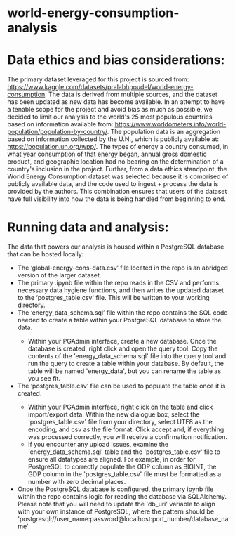 # world-energy-consumption-analysis

<h1>Data ethics and bias considerations:</h1>

The primary dataset leveraged for this project is sourced from: https://www.kaggle.com/datasets/pralabhpoudel/world-energy-consumption. The data is derived from multiple sources, and the dataset has been updated as new data has become available. In an attempt to have a tenable scope for the project and avoid bias as much as possible, we decided to limit our analysis to the world's 25 most populous countries based on information available from: https://www.worldometers.info/world-population/population-by-country/. The population data is an aggregation based on information collected by the U.N., which is publicly available at: https://population.un.org/wpp/. The types of energy a country consumed, in what year consumption of that energy began, annual gross domestic product, and geographic location had no bearing on the determination of a country's inclusion in the project. Further, from a data ethics standpoint, the World Energy Consumption dataset was selected because it is comprised of publicly available data, and the code used to ingest + process the data is provided by the authors. This combination ensures that users of the dataset have full visibility into how the data is being handled from beginning to end. 

<h1>Running data and analysis:</h1>

The data that powers our analysis is housed within a PostgreSQL database that can be hosted locally:
<ul>
  <li>The ‘global-energy-cons-data.csv’ file located in the repo is an abridged version of the larger dataset.</li>
  <li>The primary .ipynb file within the repo reads in the CSV and performs necessary data hygiene functions, and then writes the updated dataset to the ‘postgres_table.csv' file. This will be written to your working directory.</li>
  <li>The ‘energy_data_schema.sql’ file within the repo contains the SQL code needed to create a table within your PostgreSQL database to store the data.</li>
    <ul>
      <li>Within your PGAdmin interface, create a new database. Once the database is created, right click and open the query tool. Copy the contents of the 'energy_data_schema.sql' file into the query tool and run the query to create a table within your database. By default, the table will be named 'energy_data', but you can rename the table as you see fit.</li>
    </ul>
  <li>The ‘postgres_table.csv’ file can be used to populate the table once it is created.</li>
    <ul>
      <li>Within your PGAdmin interface, right click on the table and click import/export data. Within the new dialogue box, select the 'postgres_table.csv' file from your directory, select UTF8 as the encoding, and csv as the file format. Click accept and, if everything was processed correctly, you will receive a confirmation notification.</li>
      <li>If you encounter any upload issues, examine the 'energy_data_schema.sql' table and the 'postgres_table.csv' file to ensure all datatypes are aligned. For example, in order for PostgreSQL to correctly populate the GDP column as BIGINT, the GDP column in the 'postgres_table.csv' file must be formatted as a number with zero decimal places.</li>
    </ul>
  <li>Once the PostgreSQL database is configured, the primary ipynb file within the repo contains logic for reading the database via SQLAlchemy. Please note that you will need to update the 'db_uri' variable to align with your own instance of PostgreSQL, where the pattern should be 'postgresql://user_name:password@localhost:port_number/database_name'</li>
</ul>
